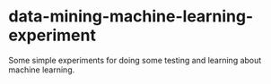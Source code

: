 # data-mining-machine-learning-experiment
Some simple experiments for doing some testing and learning about machine learning.
